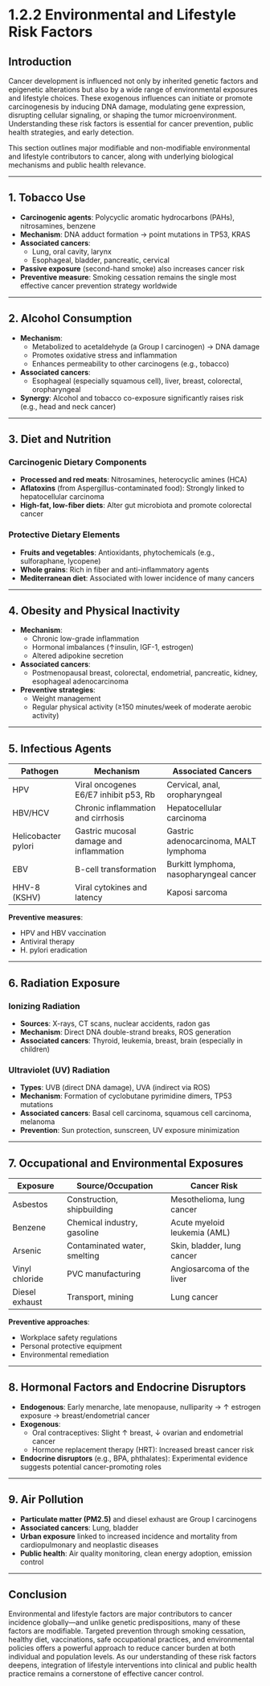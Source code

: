 # 1.2.2 Environmental and Lifestyle Risk Factors

## Introduction

Cancer development is influenced not only by inherited genetic factors and epigenetic alterations but also by a wide range of environmental exposures and lifestyle choices. These exogenous influences can initiate or promote carcinogenesis by inducing DNA damage, modulating gene expression, disrupting cellular signaling, or shaping the tumor microenvironment. Understanding these risk factors is essential for cancer prevention, public health strategies, and early detection.

This section outlines major modifiable and non-modifiable environmental and lifestyle contributors to cancer, along with underlying biological mechanisms and public health relevance.

---

## 1. Tobacco Use

- **Carcinogenic agents**: Polycyclic aromatic hydrocarbons (PAHs), nitrosamines, benzene  
- **Mechanism**: DNA adduct formation → point mutations in TP53, KRAS  
- **Associated cancers**:
  - Lung, oral cavity, larynx  
  - Esophageal, bladder, pancreatic, cervical
- **Passive exposure** (second-hand smoke) also increases cancer risk  
- **Preventive measure**: Smoking cessation remains the single most effective cancer prevention strategy worldwide

---

## 2. Alcohol Consumption

- **Mechanism**:
  - Metabolized to acetaldehyde (a Group I carcinogen) → DNA damage  
  - Promotes oxidative stress and inflammation  
  - Enhances permeability to other carcinogens (e.g., tobacco)
- **Associated cancers**:
  - Esophageal (especially squamous cell), liver, breast, colorectal, oropharyngeal
- **Synergy**: Alcohol and tobacco co-exposure significantly raises risk (e.g., head and neck cancer)

---

## 3. Diet and Nutrition

### Carcinogenic Dietary Components

- **Processed and red meats**: Nitrosamines, heterocyclic amines (HCA)  
- **Aflatoxins** (from Aspergillus-contaminated food): Strongly linked to hepatocellular carcinoma  
- **High-fat, low-fiber diets**: Alter gut microbiota and promote colorectal cancer

### Protective Dietary Elements

- **Fruits and vegetables**: Antioxidants, phytochemicals (e.g., sulforaphane, lycopene)  
- **Whole grains**: Rich in fiber and anti-inflammatory agents  
- **Mediterranean diet**: Associated with lower incidence of many cancers

---

## 4. Obesity and Physical Inactivity

- **Mechanism**:
  - Chronic low-grade inflammation  
  - Hormonal imbalances (↑insulin, IGF-1, estrogen)  
  - Altered adipokine secretion
- **Associated cancers**:
  - Postmenopausal breast, colorectal, endometrial, pancreatic, kidney, esophageal adenocarcinoma
- **Preventive strategies**:
  - Weight management  
  - Regular physical activity (≥150 minutes/week of moderate aerobic activity)

---

## 5. Infectious Agents

| Pathogen         | Mechanism                     | Associated Cancers                      |
|------------------|-------------------------------|------------------------------------------|
| HPV              | Viral oncogenes E6/E7 inhibit p53, Rb | Cervical, anal, oropharyngeal         |
| HBV/HCV          | Chronic inflammation and cirrhosis    | Hepatocellular carcinoma               |
| Helicobacter pylori | Gastric mucosal damage and inflammation | Gastric adenocarcinoma, MALT lymphoma |
| EBV              | B-cell transformation          | Burkitt lymphoma, nasopharyngeal cancer |
| HHV-8 (KSHV)     | Viral cytokines and latency    | Kaposi sarcoma                          |

**Preventive measures**:
- HPV and HBV vaccination  
- Antiviral therapy  
- H. pylori eradication

---

## 6. Radiation Exposure

### Ionizing Radiation

- **Sources**: X-rays, CT scans, nuclear accidents, radon gas  
- **Mechanism**: Direct DNA double-strand breaks, ROS generation  
- **Associated cancers**: Thyroid, leukemia, breast, brain (especially in children)

### Ultraviolet (UV) Radiation

- **Types**: UVB (direct DNA damage), UVA (indirect via ROS)  
- **Mechanism**: Formation of cyclobutane pyrimidine dimers, TP53 mutations  
- **Associated cancers**: Basal cell carcinoma, squamous cell carcinoma, melanoma  
- **Prevention**: Sun protection, sunscreen, UV exposure minimization

---

## 7. Occupational and Environmental Exposures

| Exposure             | Source/Occupation            | Cancer Risk                            |
|----------------------|------------------------------|----------------------------------------|
| Asbestos             | Construction, shipbuilding    | Mesothelioma, lung cancer              |
| Benzene              | Chemical industry, gasoline   | Acute myeloid leukemia (AML)           |
| Arsenic              | Contaminated water, smelting  | Skin, bladder, lung cancer             |
| Vinyl chloride       | PVC manufacturing             | Angiosarcoma of the liver              |
| Diesel exhaust       | Transport, mining             | Lung cancer                            |

**Preventive approaches**:
- Workplace safety regulations  
- Personal protective equipment  
- Environmental remediation

---

## 8. Hormonal Factors and Endocrine Disruptors

- **Endogenous**: Early menarche, late menopause, nulliparity → ↑ estrogen exposure → breast/endometrial cancer  
- **Exogenous**: 
  - Oral contraceptives: Slight ↑ breast, ↓ ovarian and endometrial cancer  
  - Hormone replacement therapy (HRT): Increased breast cancer risk
- **Endocrine disruptors** (e.g., BPA, phthalates): Experimental evidence suggests potential cancer-promoting roles

---

## 9. Air Pollution

- **Particulate matter (PM2.5)** and diesel exhaust are Group I carcinogens  
- **Associated cancers**: Lung, bladder  
- **Urban exposure** linked to increased incidence and mortality from cardiopulmonary and neoplastic diseases  
- **Public health**: Air quality monitoring, clean energy adoption, emission control

---

## Conclusion

Environmental and lifestyle factors are major contributors to cancer incidence globally—and unlike genetic predispositions, many of these factors are modifiable. Targeted prevention through smoking cessation, healthy diet, vaccinations, safe occupational practices, and environmental policies offers a powerful approach to reduce cancer burden at both individual and population levels. As our understanding of these risk factors deepens, integration of lifestyle interventions into clinical and public health practice remains a cornerstone of effective cancer control.
